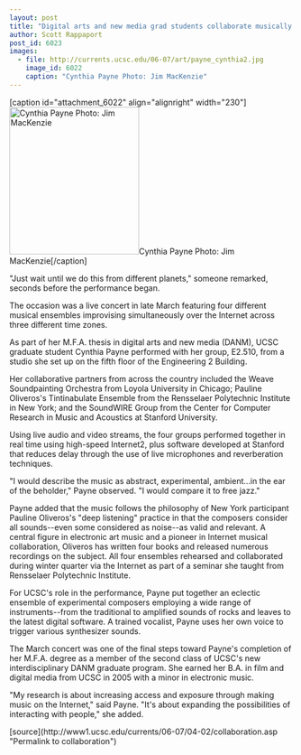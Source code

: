 ```yaml
---
layout: post
title: "Digital arts and new media grad students collaborate musically across three time zones"
author: Scott Rappaport
post_id: 6023
images:
  - file: http://currents.ucsc.edu/06-07/art/payne_cynthia2.jpg
    image_id: 6022
    caption: "Cynthia Payne Photo: Jim MacKenzie"
---
```


[caption id="attachment_6022" align="alignright" width="230"]<a href="http://localhost/mysite/wp-content/uploads/2007/04/payne_cynthia2.jpg"><img class="size-full wp-image-6022" src="http://localhost/mysite/wp-content/uploads/2007/04/payne_cynthia2.jpg" alt="Cynthia Payne Photo: Jim MacKenzie" width="230" height="261" /></a>Cynthia Payne Photo: Jim MacKenzie[/caption]
<a name="content" id="content"></a>
<p>
  "Just wait until we do this from different planets," someone remarked, seconds before the performance began.
</p>
<p>
  The occasion was a live concert in late March featuring four different musical ensembles improvising simultaneously over the Internet across three different time zones.
</p>
<p>
  As part of her M.F.A. thesis in digital arts and new media (DANM), UCSC graduate student Cynthia Payne performed with her group, E2.510, from a studio she set up on the fifth floor of the Engineering 2 Building.
</p>
<p>
  Her collaborative partners from across the country included the Weave Soundpainting Orchestra from Loyola University in Chicago; Pauline Oliveros's Tintinabulate Ensemble from the Rensselaer Polytechnic Institute in New York; and the SoundWIRE Group from the Center for Computer Research in Music and Acoustics at Stanford University.
</p>
<p>
  Using live audio and video streams, the four groups performed together in real time using high-speed Internet2, plus software developed at Stanford that reduces delay through the use of live microphones and reverberation techniques.
</p>
<p>
  "I would describe the music as abstract, experimental, ambient...in the ear of the beholder," Payne observed. "I would compare it to free jazz."
</p>
<p>
  Payne added that the music follows the philosophy of New York participant Pauline Oliveros's "deep listening" practice in that the composers consider all sounds--even some considered as noise--as valid and relevant. A central figure in electronic art music and a pioneer in Internet musical collaboration, Oliveros has written four books and released numerous recordings on the subject. All four ensembles rehearsed and collaborated during winter quarter via the Internet as part of a seminar she taught from Rensselaer Polytechnic Institute.
</p>
<p>
  For UCSC's role in the performance, Payne put together an eclectic ensemble of experimental composers employing a wide range of instruments--from the traditional to amplified sounds of rocks and leaves to the latest digital software. A trained vocalist, Payne uses her own voice to trigger various synthesizer sounds.
</p>
<p>
  The March concert was one of the final steps toward Payne's completion of her M.F.A. degree as a member of the second class of UCSC's new interdisciplinary DANM graduate program. She earned her B.A. in film and digital media from UCSC in 2005 with a minor in electronic music.
</p>
<p>
  "My research is about increasing access and exposure through making music on the Internet," said Payne. "It's about expanding the possibilities of interacting with people," she added.
</p>
[source](http://www1.ucsc.edu/currents/06-07/04-02/collaboration.asp "Permalink to collaboration")
